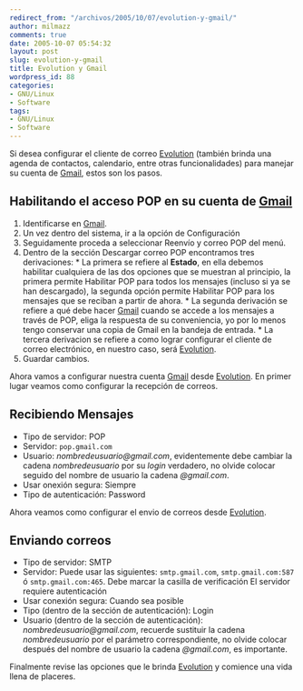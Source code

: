 ```yaml
---
redirect_from: "/archivos/2005/10/07/evolution-y-gmail/"
author: milmazz
comments: true
date: 2005-10-07 05:54:32
layout: post
slug: evolution-y-gmail
title: Evolution y Gmail
wordpress_id: 88
categories:
- GNU/Linux
- Software
tags:
- GNU/Linux
- Software
---
```


Si desea configurar el cliente de correo [Evolution](http://gnome.org/projects/evolution/)  (también brinda una agenda de contactos, calendario, entre otras funcionalidades) para manejar su cuenta de [Gmail](http://www.gmail.com/), estos son los pasos.

## Habilitando el acceso POP en su cuenta de [Gmail](http://www.gmail.com/)

  1. Identificarse en [Gmail](http://www.gmail.com/).
  2. Un vez dentro del sistema, ir a la opción de Configuración
  3. Seguidamente proceda a seleccionar Reenvío y correo POP del menú.
  4. Dentro de la sección Descargar correo POP encontramos tres derivaciones:
    * La primera se refiere al **Estado**, en ella debemos habilitar cualquiera de las dos opciones que se muestran al principio, la primera permite Habilitar POP para todos los mensajes (incluso si ya se han descargado), la segunda opción permite Habilitar POP para los mensajes que se reciban a partir de ahora.
    * La segunda derivación se refiere a qué debe hacer [Gmail](http://www.gmail.com/) cuando se accede a los mensajes a través de POP, eliga la respuesta de su conveniencia, yo por lo menos tengo conservar una copia de Gmail en la bandeja de entrada.
    * La tercera derivacion se refiere a como lograr configurar el cliente de correo electrónico, en nuestro caso, será [Evolution](http://gnome.org/projects/evolution/).
  5. Guardar cambios.

Ahora vamos a configurar nuestra cuenta [Gmail](http://www.gmail.com/) desde [Evolution](http://gnome.org/projects/evolution/). En primer lugar veamos como configurar la recepción de correos.

## Recibiendo Mensajes

 * Tipo de servidor: POP
 * Servidor: `pop.gmail.com`
 * Usuario: _nombredeusuario@gmail.com_, evidentemente debe cambiar la cadena _nombredeusuario_ por su _login_ verdadero, no olvide colocar seguido del nombre de usuario la cadena _@gmail.com_.
 * Usar onexión segura: Siempre
 * Tipo de autenticación: Password

Ahora veamos como configurar el envio de correos desde [Evolution](http://gnome.org/projects/evolution/).

## Enviando correos

 * Tipo de servidor: SMTP
 * Servidor: Puede usar las siguientes: `smtp.gmail.com`, `smtp.gmail.com:587` ó `smtp.gmail.com:465`. Debe marcar la casilla de verificación El servidor requiere autenticación
 * Usar conexión segura: Cuando sea posible
 * Tipo (dentro de la sección de autenticación): Login
 * Usuario (dentro de la sección de autenticación): _nombredeusuario@gmail.com_, recuerde sustituir la cadena _nombredeusuario_ por el parámetro correspondiente, no olvide colocar después del nombre de usuario la cadena _@gmail.com_, es importante.

Finalmente revise las opciones que le brinda [Evolution](http://gnome.org/projects/evolution/) y comience una vida llena de placeres.
